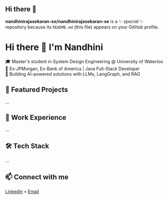 ## Hi there 👋


**nandhinirajasekaran-se/nandhinirajasekaran-se** is a ✨ _special_ ✨ repository because its `README.md` (this file) appears on your GitHub profile.

# Hi there 👋 I'm Nandhini

🎓 Master's student in System Design Engineering @ University of Waterloo  
💼 Ex-JPMorgan, Ex-Bank of America | Java Full-Stack Developer  
🌟 Building AI-powered solutions with LLMs, LangGraph, and RAG

## 🚀 Featured Projects
...

## 💼 Work Experience
...

## 🛠️ Tech Stack
...

## 📫 Connect with me
[LinkedIn](https://www.linkedin.com/in/nandhini-rajasekaran-39286078) • [Email](mailto:mail2nandinirajasekar@gmail.com)

